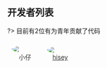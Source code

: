 ## 开发者列表 
?> 目前有2位有为青年贡献了代码
<ul style="list-style: none;padding-left: 0;    display: table;">
 <li style="width:60px;    display: table-cell;padding:10px;box-sizing: content-box;">
    <a style="display:block;text-align:center"><img style="display:block;border-radius: 50%;" src="http://code.demovip.com/uploads/-/system/user/avatar/7/avatar.png"><span style="color:#333;    font-weight: initial;">小仔</span><a>
 </li>
 <li style="width:60px;    display: table-cell;padding:10px;box-sizing: content-box;">
    <a style="display:block;text-align:center" href="https://github.com/hisey"><img style="display:block;border-radius: 50%;" src="https://avatars0.githubusercontent.com/u/20589816?s=460&v=4"><span style="color:#333;    font-weight: initial;">hisey</span><a>
 </li>
</ul>